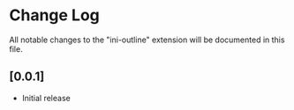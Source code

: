 # Change Log
All notable changes to the "ini-outline" extension will be documented in this file.

## [0.0.1]
- Initial release